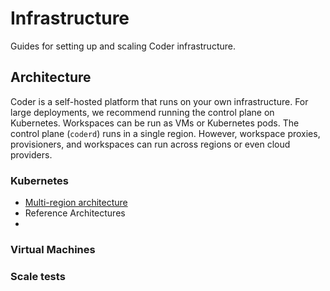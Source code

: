 # Infrastructure

Guides for setting up and scaling Coder infrastructure.

## Architecture

Coder is a self-hosted platform that runs on your own infrastructure. For large deployments, we recommend running the control plane on Kubernetes. Workspaces can be run as VMs or Kubernetes pods. The control plane (`coderd`) runs in a single region. However, workspace proxies, provisioners, and workspaces can run across regions or even cloud providers.

### Kubernetes

- [Multi-region architecture](#)
- Reference Architectures
-

### Virtual Machines

### Scale tests
